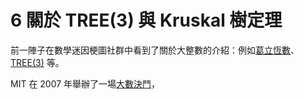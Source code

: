 # 6 關於 TREE(3) 與 Kruskal 樹定理

前一陣子在數學迷因梗圖社群中看到了關於大整數的介紹：例如[葛立恆數](https://zh.wikipedia.org/zh-hant/%E8%91%9B%E7%AB%8B%E6%81%86%E6%95%B8)、[TREE(3)](https://en.wikipedia.org/wiki/Kruskal%27s_tree_theorem#TREE_function) 等。

MIT 在 2007 年舉辦了一場[大數決鬥](https://web.mit.edu/arayo/www/bignums.html)，
